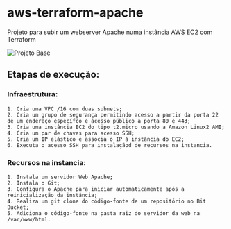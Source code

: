 # aws-terraform-apache
Projeto para subir um webserver Apache numa instância AWS EC2 com Terraform


![Projeto Base](https://devopsrealtime.com/wp-content/uploads/2022/05/Webapp.png)

## Etapas de execução:
###  Infraestrutura:
    1. Cria uma VPC /16 com duas subnets;
    2. Cria um grupo de segurança permitindo acesso a partir da porta 22 de um endereço específco e acesso público a porta 80 e 443;
    3. Cria uma instância EC2 do tipo t2.micro usando a Amazon Linux2 AMI;
    4. Cria um par de chaves para acesso SSH;
    5. Cria um IP elástico e associa o IP à instância do EC2;
    6. Executa o acesso SSH para instalaçãod de recursos na instancia. 
    
###  Recursos na instancia:
    1. Instala um servidor Web Apache;
    2. Instala o Git;
    3. Configura o Apache para iniciar automaticamente após a reinicialização da instância;
    4. Realiza um git clone do código-fonte de um repositório no Bit Bucket;
    5. Adiciona o código-fonte na pasta raiz do servidor da web na /var/www/html.

